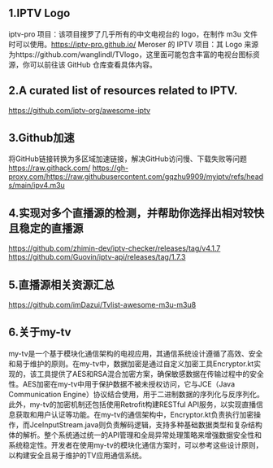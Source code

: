 ## 1.IPTV Logo 
iptv-pro 项目：该项目搜罗了几乎所有的中文电视台的 logo，在制作 m3u 文件时可以使用。https://iptv-pro.github.io/
Meroser 的 IPTV 项目：其 Logo 来源为https://github.com/wanglindl/TVlogo，这里面可能包含丰富的电视台图标资源，你可以前往该 GitHub 仓库查看具体内容。

## 2.A curated list of resources related to IPTV.
https://github.com/iptv-org/awesome-iptv

## 3.Github加速
将GitHub链接转换为多区域加速链接，解决GitHub访问慢、下载失败等问题
https://raw.githack.com/
https://gh-proxy.com/https://raw.githubusercontent.com/gqzhu9909/myiptv/refs/heads/main/ipv4.m3u

## 4.实现对多个直播源的检测，并帮助你选择出相对较快且稳定的直播源
https://github.com/zhimin-dev/iptv-checker/releases/tag/v4.1.7
https://github.com/Guovin/iptv-api/releases/tag/1.7.3

## 5.直播源相关资源汇总
https://github.com/imDazui/Tvlist-awesome-m3u-m3u8

## 6.关于my-tv
my-tv是一个基于模块化通信架构的电视应用，其通信系统设计遵循了高效、安全和易于维护的原则。在my-tv中，数据加密是通过自定义加密工具Encryptor.kt实现的，该工具提供了AES和RSA混合加密方案，确保敏感数据在传输过程中的安全性。AES加密在my-tv中用于保护数据不被未授权访问，它与JCE（Java Communication Engine）协议结合使用，用于二进制数据的序列化与反序列化。此外，my-tv的加密机制还包括使用Retrofit构建RESTful API服务，以实现直播信息获取和用户认证等功能。在my-tv的通信架构中，Encryptor.kt负责执行加密操作，而JceInputStream.java则负责解码逻辑，支持多种基础数据类型和复杂结构体的解析。整个系统通过统一的API管理和全局异常处理策略来增强数据安全性和系统稳定性。开发者在使用my-tv的模块化通信方案时，可以参考这些设计原则，以构建安全且易于维护的TV应用通信系统。
